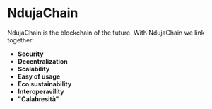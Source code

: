 # NdujaChain
NdujaChain is the blockchain of the future.
With NdujaChain we link together:
* **Security**
* **Decentralization**
* **Scalability**
* **Easy of usage**
* **Eco sustainability**
* **Interoperavility**
* **"Calabresità"**